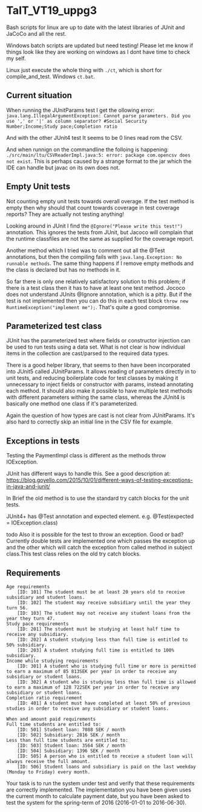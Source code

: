 # TaIT_VT19_uppg3

Bash scripts for linux are up to date with the latest libraries of JUnit and JaCoCo and all the rest.


Windows batch scripts are updated but need testing! Please let me know if things look like they are working on windows as I dont have time to check my self.


Linux just execute the whole thing with `./ct`, which is short for compile_and_test. Windows `ct.bat`.


## Current situation
When running the JUnitParams test I get the ollowing error: `java.lang.IllegalArgumentException: Cannot parse parameters. Did you use ',' or '|' as column separator? #Social Security Number;Income;Study pace;Completion ratio`

And with the other JUnit4 test It seems to be 0 lines read rom the CSV.


And when runnign on the commandline the folloing is happening: `./src/main/ltu/CSVReaderImpl.java:5: error: package com.opencsv does not exist`. This is perhaps caused by a strange format to the jar which the IDE can handle but javac on its own does not.

## Empty Unit tests
Not counting empty unit tests towards overall overage. If the test method is empty then why should that count towards coverage in test coverage reports? They are actually not testing anything!

Looking around in JUnit I find the `@Ignore("Please write this test!")` annotation. This ignores the tests from JUnit, but Jacoco will complain that the runtime classfiles are not the same as supplied for the coverage report.

Another method which I tried was to comment out all the @Test annotations, but then the compiling fails with `java.lang.Exception: No runnable methods`. The same thing happens if I remove empty methods and the class is declared but has no methods in it.

So far there is only one relatively satisfactory solution to this problem; if there is a test class then it has to have at least one test method. Jococo does not understand JUnits @Ignore annotation, which is a pitty. But if the test is not implemented then you can do this in each test block `throw new RuntimeException("implement me");`. That's quite a good compromise.


## Parameterized test class
JUnit has the parameterized test where fields or constructor injection can be used to run tests using a data set. What is not clear is how individual items in the collection are cast/parsed to the required data types.

There is a good helper library, that seems to then have been incorporated into JUnit5 called JUnitParams. It allows reading of parameters directly in to unit tests, and reducing boilerplate code for test classes by making it unnecessary to inject fields or constructor with params, instead annotating each method. It should also make it possible to have multiple test methods with different parameters withing the same class, whereas the JUnit4 is basically one method one class if it's parameterized.

Again the question of how types are cast is not clear from JUnitParams. It's also hard to correctly skip an initial line in the CSV file for example.

## Exceptions in tests
Testing the PaymentImpl class is different as the methods throw IOException.

JUnit has different ways to handle this. See a good description at:
https://blog.goyello.com/2015/10/01/different-ways-of-testing-exceptions-in-java-and-junit/

 In Brief the old method is to use the standard try catch blocks for the unit tests.

JUnit4+ has @Test annotation and expected element. e.g. @Test(expected = IOException.class)

 todo Also it is possible for the test to throw an exception. Good or bad?
 Currently double tests are implemented one which passes the exception up and the other which will catch the exception from called method in subject class.This test class relies on the old try catch blocks.

## Requirements

    Age requirements
        [ID: 101] The student must be at least 20 years old to receive subsidiary and student loans.
        [ID: 102] The student may receive subsidiary until the year they turn 56.
        [ID: 103] The student may not receive any student loans from the year they turn 47.
    Study pace requirements
        [ID: 201] The student must be studying at least half time to receive any subsidiary.
        [ID: 202] A student studying less than full time is entitled to 50% subsidiary.
        [ID: 203] A student studying full time is entitled to 100% subsidiary.
    Income while studying requirements
        [ID: 301] A student who is studying full time or more is permitted to earn a maximum of 85 813SEK per year in order to receive any subsidiary or student loans.
        [ID: 302] A student who is studying less than full time is allowed to earn a maximum of 128 722SEK per year in order to receive any subsidiary or student loans.
    Completion ratio requirement
        [ID: 401] A student must have completed at least 50% of previous studies in order to receive any subsidiary or student loans.
  
    When and amount paid requirements
    Full time students are entitled to:
        [ID: 501] Student loan: 7088 SEK / month
        [ID: 502] Subsidiary: 2816 SEK / month
    Less than full time students are entitled to:
        [ID: 503] Student loan: 3564 SEK / month
        [ID: 504] Subsidiary: 1396 SEK / month
        [ID: 505] A person who is entitled to receive a student loan will always receive the full amount.
        [ID: 506] Student loans and subsidiary is paid on the last weekday (Monday to Friday) every month.

Your task is to run the system under test and verify that these requirements are correctly implemented. The implementation you have been given uses the current month to calculate payment date, but you have been asked to test the system for the spring-term of 2016 (2016-01-01 to 2016-06-30). 
